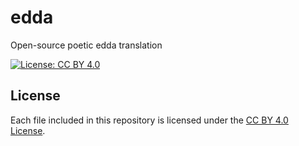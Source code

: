 # edda

Open-source poetic edda translation

[![License: CC BY 4.0](https://img.shields.io/badge/License-CC%20BY%204.0-lightgrey.svg)](https://creativecommons.org/licenses/by/4.0/)

## License

Each file included in this repository is licensed under the [CC BY 4.0 License](https://creativecommons.org/licenses/by/4.0/). 
